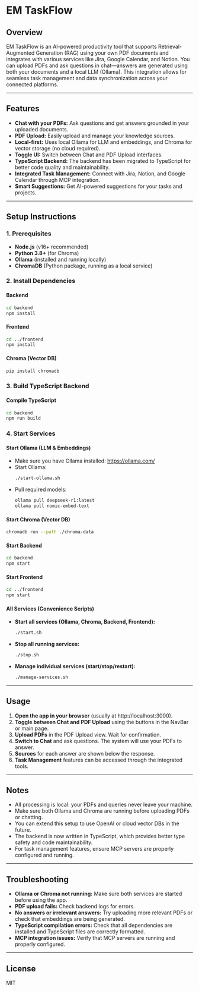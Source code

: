 # EM TaskFlow

## Overview
EM TaskFlow is an AI-powered productivity tool that supports Retrieval-Augmented Generation (RAG) using your own PDF documents and integrates with various services like Jira, Google Calendar, and Notion. You can upload PDFs and ask questions in chat—answers are generated using both your documents and a local LLM (Ollama). This integration allows for seamless task management and data synchronization across your connected platforms.

---

## Features
- **Chat with your PDFs:** Ask questions and get answers grounded in your uploaded documents.
- **PDF Upload:** Easily upload and manage your knowledge sources.
- **Local-first:** Uses local Ollama for LLM and embeddings, and Chroma for vector storage (no cloud required).
- **Toggle UI:** Switch between Chat and PDF Upload interfaces.
- **TypeScript Backend:** The backend has been migrated to TypeScript for better code quality and maintainability.
- **Integrated Task Management:** Connect with Jira, Notion, and Google Calendar through MCP integration.
- **Smart Suggestions:** Get AI-powered suggestions for your tasks and projects.

---

## Setup Instructions

### 1. Prerequisites
- **Node.js** (v16+ recommended)
- **Python 3.8+** (for Chroma)
- **Ollama** (installed and running locally)
- **ChromaDB** (Python package, running as a local service)

### 2. Install Dependencies

#### Backend
```sh
cd backend
npm install
```

#### Frontend
```sh
cd ../frontend
npm install
```

#### Chroma (Vector DB)
```sh
pip install chromadb
```

### 3. Build TypeScript Backend

#### Compile TypeScript
```sh
cd backend
npm run build
```

### 4. Start Services

#### Start Ollama (LLM & Embeddings)
- Make sure you have Ollama installed: https://ollama.com/
- Start Ollama:
  ```sh
  ./start-ollama.sh
  ```
- Pull required models:
  ```sh
  ollama pull deepseek-r1:latest
  ollama pull nomic-embed-text
  ```

#### Start Chroma (Vector DB)
```sh
chromadb run --path ./chroma-data
```

#### Start Backend
```sh
cd backend
npm start
```

#### Start Frontend
```sh
cd ../frontend
npm start
```

#### All Services (Convenience Scripts)
- **Start all services (Ollama, Chroma, Backend, Frontend):**
  ```sh
  ./start.sh
  ```
- **Stop all running services:**
  ```sh
  ./stop.sh
  ```
- **Manage individual services (start/stop/restart):**
  ```sh
  ./manage-services.sh
  ```

---

## Usage

1. **Open the app in your browser** (usually at http://localhost:3000).
2. **Toggle between Chat and PDF Upload** using the buttons in the NavBar or main page.
3. **Upload PDFs** in the PDF Upload view. Wait for confirmation.
4. **Switch to Chat** and ask questions. The system will use your PDFs to answer.
5. **Sources** for each answer are shown below the response.
6. **Task Management** features can be accessed through the integrated tools.

---

## Notes
- All processing is local: your PDFs and queries never leave your machine.
- Make sure both Ollama and Chroma are running before uploading PDFs or chatting.
- You can extend this setup to use OpenAI or cloud vector DBs in the future.
- The backend is now written in TypeScript, which provides better type safety and code maintainability.
- For task management features, ensure MCP servers are properly configured and running.

---

## Troubleshooting
- **Ollama or Chroma not running:** Make sure both services are started before using the app.
- **PDF upload fails:** Check backend logs for errors.
- **No answers or irrelevant answers:** Try uploading more relevant PDFs or check that embeddings are being generated.
- **TypeScript compilation errors:** Check that all dependencies are installed and TypeScript files are correctly formatted.
- **MCP integration issues:** Verify that MCP servers are running and properly configured.

---

## License
MIT
